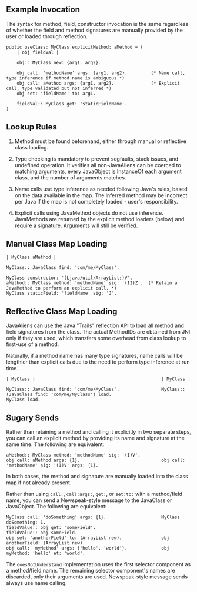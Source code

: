 ## Example Invocation

The syntax for method, field, constructor invocation is the same regardless of whether the field and method signatures are manually provided by the user or loaded through reflection.

```
public useClass: MyClass explicitMethod: aMethod = (
    | obj fieldVal |
    
    obj:: MyClass new: {arg1. arg2}.
    
    obj call: 'methodName' args: {arg1. arg2}.         (* Name call, type inference if method name is ambiguous *)
    obj call: aMethod args: {arg1. arg2}.              (* Explicit call, type validated but not inferred *)
    obj set: 'fieldName' to: arg1.
    
    fieldVal:: MyClass get: 'staticFieldName'.
)
```

## Lookup Rules

1. Method must be found beforehand, either through manual or reflective class loading.

2. Type checking is mandatory to prevent segfaults, stack issues, and undefined operation. It verifies all non-JavaAliens can be coerced to matching arguments, every JavaObject is InstanceOf each argument class, and the number of arguments matches.

3. Name calls use type inference as needed following Java's rules, based on the data available in the map. The inferred method may be incorrect per Java if the map is not completely loaded - user's responsibility.

5. Explicit calls using JavaMethod objects do not use inference. JavaMethods are returned by the explicit method loaders (below) and require a signature. Arguments will still be verified.

## Manual Class Map Loading

```
| MyClass aMethod | 

MyClass:: JavaClass find: 'com/me/MyClass'.

MyClass constructor: '(Ljava/util/ArrayList;)V'.
aMethod:: MyClass method: 'methodName' sig: '(II)Z'.  (* Retain a JavaMethod to perform an explicit call. *)
MyClass staticField: 'fieldName' sig: 'J'.
```

## Reflective Class Map Loading

JavaAliens can use the Java "Trails" reflection API to load all method and field signatures from the class. The actual MethodIDs are obtained from JNI only if they are used, which transfers some overhead from class lookup to first-use of a method.

Naturally, if a method name has many type signatures, name calls will be lengthier than explicit calls due to the need to perform type inference at run time.

```
| MyClass |                                                | MyClass |

MyClass:: JavaClass find: 'com/me/MyClass'.                MyClass:: (JavaClass find: 'com/me/MyClass') load.
MyClass load.                                               
```

## Sugary Sends

Rather than retaining a method and calling it explicitly in two separate steps, you can call an explicit method by providing its name and signature at the same time. The following are equivalent:

```
aMethod:: MyClass method: 'methodName' sig: '(I)V'.
obj call: aMethod args: {1}.                               obj call: 'methodName' sig: '(I)V' args: {1}.
```

In both cases, the method and signature are manually loaded into the class map if not already present.

Rather than using `call:`, `call:args:`, `get:`, or `set:to:` with a method/field name, you can send a Newspeak-style message to the JavaClass or JavaObject. The following are equivalent:

```
MyClass call: 'doSomething' args: {1}.                     MyClass doSomething: 1.
fieldValue:: obj get: 'someField'.                         fieldValue:: obj someField.				
obj set: 'anotherField' to: (ArrayList new).               obj anotherField: (ArrayList new).			
obj call: 'myMethod' args: {'hello'. 'world'}.             obj myMethod: 'hello' et: 'world'.			
```

The `doesNotUnderstand` implementation uses the first selector component as a method/field name. The remaining selector component's names are discarded, only their arguments are used. Newspeak-style message sends always use name calling.
